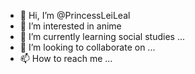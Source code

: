 - 👋 Hi, I’m @PrincessLeiLeal
- 👀 I’m interested in anime
- 🌱 I’m currently learning social studies ...
- 💞️ I’m looking to collaborate on ...
- 📫 How to reach me ...

<!---
PrincessLeiLeal/PrincessLeiLeal is a ✨ special ✨ repository because its `README.md` (this file) appears on your GitHub profile.
You can click the Preview link to take a look at your changes.
--->
